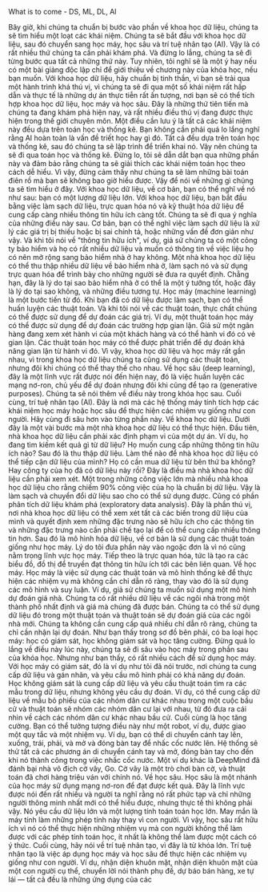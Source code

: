 What is to come - DS, ML, DL, AI

Bây giờ, khi chúng ta chuẩn bị bước vào phần về khoa học dữ liệu, chúng ta sẽ tìm hiểu một loạt các khái niệm.
Chúng ta sẽ bắt đầu với khoa học dữ liệu, sau đó chuyển sang học máy, học sâu và trí tuệ nhân tạo (AI).
Vậy là có rất nhiều thứ chúng ta cần phải khám phá.
Và đừng lo lắng, chúng ta sẽ đi từng bước qua tất cả những thứ này.
Tuy nhiên, tôi nghĩ sẽ là một ý hay nếu có một bài giảng độc lập chỉ để giới thiệu về chương này của khóa học, nếu bạn muốn.
Với khoa học dữ liệu, hãy chuẩn bị tinh thần, vì bạn sẽ trải qua một hành trình khá thú vị, vì chúng ta sẽ đi qua một số khái niệm rất hấp dẫn và thực tế là những dự án thực tiễn rất ấn tượng, nơi bạn sẽ có thể tích hợp khoa học dữ liệu, học máy và học sâu.
Đây là những thứ tiên tiến mà chúng ta đang khám phá hiện nay, và rất nhiều điều thú vị đang được thực hiện trong thế giới chuyên môn.
Một điều cần lưu ý là tất cả các khái niệm này đều dựa trên toán học và thống kê.
Bạn không cần phải quá lo lắng nghĩ rằng AI hoàn toàn là vấn đề triết học hay gì đó.
Tất cả đều dựa trên toán học và thống kê, sau đó chúng ta sẽ lập trình để triển khai nó.
Vậy nên chúng ta sẽ đi qua toán học và thống kê. Đừng lo, tôi sẽ dẫn dắt bạn qua những phần này và đảm bảo rằng chúng ta sẽ giải thích các khái niệm toán học theo cách dễ hiểu.
Vì vậy, đừng cảm thấy như chúng ta sẽ làm những bài toán điên rồ mà bạn sẽ không bao giờ hiểu được.
Vậy để nói về những gì chúng ta sẽ tìm hiểu ở đây.
Với khoa học dữ liệu, về cơ bản, bạn có thể nghĩ về nó như sau: bạn có một lượng dữ liệu lớn.
Với khoa học dữ liệu, bạn bắt đầu bằng việc làm sạch dữ liệu, trực quan hóa nó và kỹ thuật hóa dữ liệu để cung cấp càng nhiều thông tin hữu ích càng tốt.
Chúng ta sẽ đi qua ý nghĩa của những điều này sau.
Cơ bản, bạn có thể nghĩ việc làm sạch dữ liệu là xử lý các giá trị bị thiếu hoặc bị sai chính tả, hoặc những vấn đề đơn giản như vậy.
Và khi tôi nói về "thông tin hữu ích", ví dụ, giả sử chúng ta có một công ty bảo hiểm và họ có rất nhiều dữ liệu và muốn có thông tin về việc liệu họ có nên mở rộng sang bảo hiểm nhà ở hay không.
Một nhà khoa học dữ liệu có thể thu thập nhiều dữ liệu về bảo hiểm nhà ở, làm sạch nó và sử dụng trực quan hóa để trình bày cho những người sẽ đưa ra quyết định.
Chẳng hạn, đây là lý do tại sao bảo hiểm nhà ở có thể là một ý tưởng tốt, hoặc đây là lý do tại sao không, và những điều tương tự.
Học máy (machine learning) là một bước tiến từ đó.
Khi bạn đã có dữ liệu được làm sạch, bạn có thể huấn luyện các thuật toán.
Và khi tôi nói về các thuật toán, thực chất chúng có thể được sử dụng để dự đoán các giá trị.
Ví dụ, một thuật toán học máy có thể được sử dụng để dự đoán các trường hợp gian lận.
Giả sử một ngân hàng đang xem xét hành vi của một khách hàng và có thể hành vi đó có vẻ gian lận.
Các thuật toán học máy có thể được phát triển để dự đoán khả năng gian lận từ hành vi đó.
Vì vậy, khoa học dữ liệu và học máy rất gần nhau, vì trong khoa học dữ liệu chúng ta cũng sử dụng các thuật toán, nhưng đôi khi chúng có thể thay thế cho nhau.
Về học sâu (deep learning), đây là một lĩnh vực rất được nói đến hiện nay, đó là việc huấn luyện các mạng nơ-ron, chủ yếu để dự đoán nhưng đôi khi cũng để tạo ra (generative purposes).
Chúng ta sẽ nói thêm về điều này trong khóa học sau.
Cuối cùng, trí tuệ nhân tạo (AI).
Đây là nơi mà các hệ thống máy tính tích hợp các khái niệm học máy hoặc học sâu để thực hiện các nhiệm vụ giống như con người.
Hãy cùng đi sâu hơn vào từng phần này.
Về khoa học dữ liệu.
Dưới đây là một vài bước mà một nhà khoa học dữ liệu có thể thực hiện.
Đầu tiên, nhà khoa học dữ liệu cần phải xác định phạm vi của một dự án.
Ví dụ, họ đang tìm kiếm kết quả gì từ dữ liệu? Họ muốn cung cấp những thông tin hữu ích nào?
Sau đó là thu thập dữ liệu.
Làm thế nào để nhà khoa học dữ liệu có thể tiếp cận dữ liệu của mình? Họ có cần mua dữ liệu từ bên thứ ba không? Hay công ty của họ đã có dữ liệu này rồi?
Đây là điều mà nhà khoa học dữ liệu cần phải xem xét.
Một trong những công việc lớn mà nhiều nhà khoa học dữ liệu cho rằng chiếm 90% công việc của họ là chuẩn bị dữ liệu.
Vậy là làm sạch và chuyển đổi dữ liệu sao cho có thể sử dụng được.
Cũng có phần phân tích dữ liệu khám phá (exploratory data analysis). Đây là phần thú vị, nơi nhà khoa học dữ liệu có thể xem xét tất cả các biến trong dữ liệu của mình và quyết định xem những đặc trưng nào sẽ hữu ích cho các thông tin và những đặc trưng nào cần phải chế tạo lại để có thể cung cấp nhiều thông tin hơn.
Sau đó là mô hình hóa dữ liệu, về cơ bản là sử dụng các thuật toán giống như học máy.
Lý do tôi đưa phần này vào ngoặc đơn là vì nó cũng nằm trong lĩnh vực học máy.
Tiếp theo là trực quan hóa, tức là tạo ra các biểu đồ, đồ thị để truyền đạt thông tin hữu ích tới các bên liên quan.
Về học máy.
Học máy là việc sử dụng các thuật toán và mô hình thống kê để thực hiện các nhiệm vụ mà không cần chỉ dẫn rõ ràng, thay vào đó là sử dụng các mô hình và suy luận.
Ví dụ, giả sử chúng ta muốn sử dụng một mô hình dự đoán giá nhà.
Chúng ta có rất nhiều dữ liệu về các ngôi nhà trong một thành phố nhất định và giá mà chúng đã được bán.
Chúng ta có thể sử dụng dữ liệu đó trong một thuật toán và thuật toán sẽ dự đoán giá của các ngôi nhà mới.
Chúng ta không cần cung cấp quá nhiều chỉ dẫn rõ ràng, chúng ta chỉ cần nhận lại dự đoán.
Như bạn thấy trong sơ đồ bên phải, có ba loại học máy: học có giám sát, học không giám sát và học tăng cường.
Đừng quá lo lắng về điều này lúc này, chúng ta sẽ đi sâu vào học máy trong phần sau của khóa học.
Nhưng như bạn thấy, có rất nhiều cách để sử dụng học máy.
Với học máy có giám sát, đó là ví dụ như tôi đã nói trước, nơi chúng ta cung cấp dữ liệu và gán nhãn, và yêu cầu mô hình phải có khả năng dự đoán.
Học không giám sát là cung cấp dữ liệu và yêu cầu thuật toán tìm ra các mẫu trong dữ liệu, nhưng không yêu cầu dự đoán.
Ví dụ, có thể cung cấp dữ liệu về mẫu bỏ phiếu của các nhóm dân cư khác nhau trong một cuộc bầu cử và thuật toán sẽ nhóm các nhóm dân cư lại với nhau, từ đó đưa ra cái nhìn về cách các nhóm dân cư khác nhau bầu cử.
Cuối cùng là học tăng cường.
Bạn có thể tưởng tượng điều này như một robot, ví dụ, được giao một quy tắc và một nhiệm vụ.
Ví dụ, bạn có thể di chuyển cánh tay lên, xuống, trái, phải, và mở và đóng bàn tay để nhấc cốc nước lên.
Hệ thống sẽ thử tất cả các phương án di chuyển cánh tay và mở, đóng bàn tay cho đến khi nó thành công trong việc nhấc cốc nước.
Một ví dụ khác là DeepMind đã đánh bại nhà vô địch cờ vây, Go.
Cờ vây là một trò chơi bàn cờ, và thuật toán đã chơi hàng triệu ván với chính nó.
Về học sâu.
Học sâu là một nhánh của học máy sử dụng mạng nơ-ron để đạt được kết quả.
Đây là lĩnh vực được nói đến rất nhiều và người ta nghĩ rằng nó rất phức tạp và chỉ những người thông minh nhất mới có thể hiểu được, nhưng thực tế thì không phải vậy.
Nó yêu cầu dữ liệu lớn và một lượng tính toán toán học lớn.
May mắn là máy tính làm những phép tính này thay vì con người.
Vì vậy, học sâu rất hữu ích vì nó có thể thực hiện những nhiệm vụ mà con người không thể làm được với các phép tính toán học, ít nhất là không thể làm được một cách có ý thức.
Cuối cùng, hãy nói về trí tuệ nhân tạo, vì đây là từ khóa lớn.
Trí tuệ nhân tạo là việc áp dụng học máy và học sâu để thực hiện các nhiệm vụ giống như con người.
Ví dụ, nhận diện khuôn mặt, nhận diện khuôn mặt của một con người cụ thể, chuyển lời nói thành phụ đề, dự báo bán hàng, xe tự lái — tất cả đều là những ứng dụng của các

